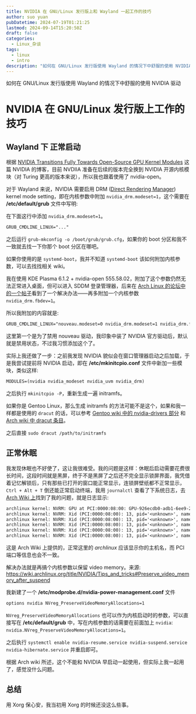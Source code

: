 ```yaml
---
title: NVIDIA 在 GNU/Linux 发行版上和 Wayland 一起工作的技巧
author: suo yuan
pubDatetime: 2024-07-19T01:21:25
lastmod: 2024-09-14T15:20:50Z
draft: false
categories:
  - Linux_杂谈
tags:
  - linux
  - intro
description: "如何在 GNU/Linux 发行版使用 Wayland 的情况下中舒服的使用 NVIDIA 驱动"
---
```


<!--more-->
如何在 GNU/Linux 发行版使用 Wayland 的情况下中舒服的使用 NVIDIA 驱动
<!--more-->

# NVIDIA 在 GNU/Linux 发行版上工作的技巧

## Wayland 下 正常启动

根据 [NVIDIA Transitions Fully Towards Open-Source GPU Kernel Modules](https://developer.nvidia.com/blog/nvidia-transitions-fully-towards-open-source-gpu-kernel-modules/) 这篇 NVIDIA 的博客，目前 NVDIIA 准备在后续的版本完全换到 NVIDIA 开源内核模块（对 Turing 更高的版本来说），所以我也跟着使用了 nvidia-open。

对于 Wayland 来说，NVIDIA 需要启用 DRM ([Direct Rendering Manager](https://en.wikipedia.org/wiki/Direct_Rendering_Manager)) kernel mode setting，即在内核参数中附加 `nvidia_drm.modeset=1`，这个需要在 **/etc/default/grub** 文件中写明:

在下面这行中添加 `nvidia_drm.modeset=1`。

```txt
GRUB_CMDLINE_LINUX="..."
```

之后运行 `grub-mkconfig -o /boot/grub/grub.cfg`，如果你的 boot 分区和我不一致就去找一下你那个 boot 分区在哪吧。

如果你使用的是 `systemd-boot`，我并不知道 `systemd-boot` 该如何附加内核参数，可以去找找相关 wiki。

我在使用 KDE Plasma 6.1.2 + nvidia-open 555.58.02，附加了这个参数仍然无法正常进入桌面，但可以进入 SDDM 登录管理器，后来在 [Arch Linux 的论坛中的一个帖子](https://bbs.archlinux.org/viewtopic.php?id=293741)看到了一个解决办法——再多附加一个内核参数 `nvidia_drm.fbdev=1`。

所以我附加的内容就是:

```txt
GRUB_CMDLINE_LINUX="nouveau.modeset=0 nvidia_drm.modeset=1 nvidia_drm.fbdev=1"
```

这里第一个是为了禁用 nouveau 驱动，我印象中装了 NVIDIA 官方驱动后，默认就是禁用状态，不过我习惯添加这个了。

实际上我还做了一步：之前我发现 NVIDIA 貌似会在窗口管理器启动之后加载，于是我尝试提前将 NVIDIA 启动，即在 **/etc/mkinitcpio.conf** 文件中新加一些模块，类似这样:

```txt
MODULES=(nvidia nvidia_modeset nvidia_uvm nvidia_drm)
```

之后执行 `mkinitcpio -P`，重新生成一遍 initramfs。

如果你是 Gentoo Linux，那么生成 initramfs 的方法可能不是这个，如果和我一样都是使用的 `dracut` 的话，可以参考 [Gentoo wiki 中的 nvidia-drivers 部分](https://wiki.gentoo.org/wiki/NVIDIA/nvidia-drivers#Dracut_configuration_.28optional.29) 和 [Arch wiki 中 dracut 条目](https://wiki.archlinux.org/title/Dracut)。

之后直接 `sudo dracut /path/to/initramfs`

## 正常休眠

我发现休眠也不好使了，这让我很难受。我的问题是这样：休眠后启动需要花费很长时间，这段时间就是黑屏，终于不是黑屏了之后还不完全显示锁屏界面，我凭借着记忆解锁后，只有那些已打开的窗口能正常显示，连锁屏壁纸都不正常显示，`Ctrl + Alt + T` 倒还能正常启动终端，我用 `journalctl` 查看了下系统日志，去 [Arch Wiki 上](https://wiki.archlinux.org/title/NVIDIA/Troubleshooting#Black_screen_returning_from_suspend)找到了我的问题，就是日志显示:

```txt
archlinux kernel: NVRM: GPU at PCI:0000:08:00: GPU-926ecdb0-adb1-6ee9-2fad-52e7214c5011
archlinux kernel: NVRM: Xid (PCI:0000:08:00): 13, pid='<unknown>', name=<unknown>, Graphi>
archlinux kernel: NVRM: Xid (PCI:0000:08:00): 13, pid='<unknown>', name=<unknown>, Graphi>
archlinux kernel: NVRM: Xid (PCI:0000:08:00): 13, pid='<unknown>', name=<unknown>, Graphi>
archlinux kernel: NVRM: Xid (PCI:0000:08:00): 13, pid='<unknown>', name=<unknown>, Graphi>
archlinux kernel: NVRM: Xid (PCI:0000:08:00): 13, pid='<unknown>', name=<unknown>, Graphi>
```

这是 Arch Wiki 上提供的，正常这里的 _archlinux_ 应该显示你的主机名，而 PCI 端口等信息也会不一致。

解决办法就是再搞个内核参数以保留 video memory。来源: https://wiki.archlinux.org/title/NVIDIA/Tips_and_tricks#Preserve_video_memory_after_suspend

我新建了一个 **/etc/modprobe.d/nvidia-power-management.conf** 文件

```txt
options nvidia NVreg_PreserveVideoMemoryAllocations=1
```

`NVreg_PreserveVideoMemoryAllocations` 也可以作为内核启动时的参数，可以直接写在 **/etc/default/grub** 中，写在内核参数的话需要在前面加上 `nvidia`: `nvidia.NVreg_PreserveVideoMemoryAllocations=1`。

之后执行 `systemctl enable nvidia-resume.service nvidia-suspend.service nvidia-hibernate.service` 并重启即可。

根据 Arch wiki 所述，这个不能和 NVIDIA 早启动一起使用，但实际上我一起用了，感觉没什么问题。

## 总结

用 Xorg 保心安，我当初用 Xorg 的时候还没这么些事。
